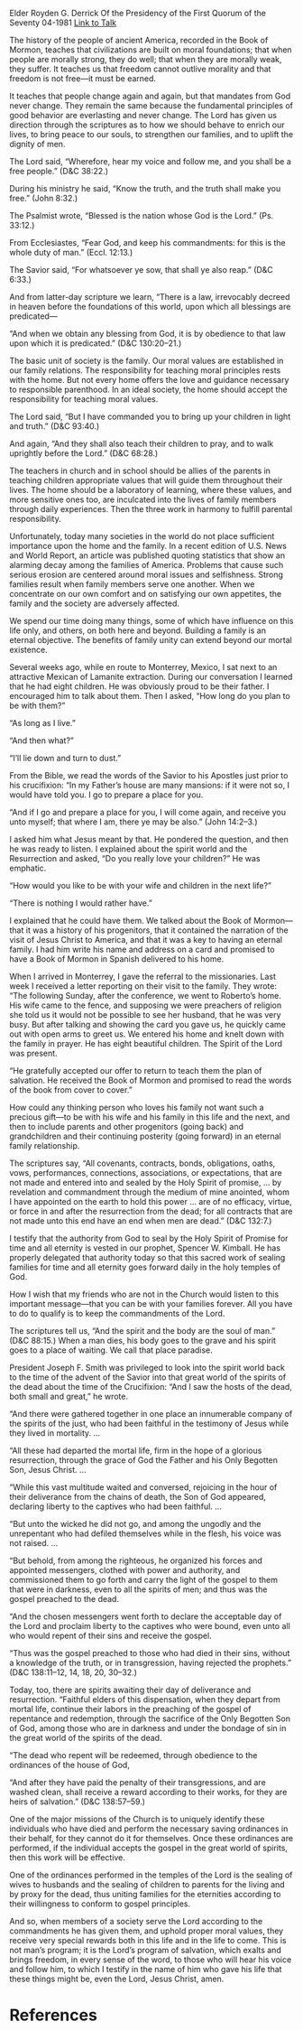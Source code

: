 Elder Royden G. Derrick
Of the Presidency of the First Quorum of the Seventy
04-1981
[Link to Talk](https://www.churchofjesuschrist.org/study/general-conference/1981/04/moral-values-and-rewards?lang=eng)

The history of the people of ancient America, recorded in the Book of Mormon, teaches that civilizations are built on moral foundations; that when people are morally strong, they do well; that when they are morally weak, they suffer. It teaches us that freedom cannot outlive morality and that freedom is not free—it must be earned.

It teaches that people change again and again, but that mandates from God never change. They remain the same because the fundamental principles of good behavior are everlasting and never change. The Lord has given us direction through the scriptures as to how we should behave to enrich our lives, to bring peace to our souls, to strengthen our families, and to uplift the dignity of men.

The Lord said, “Wherefore, hear my voice and follow me, and you shall be a free people.” (D&C 38:22.)

During his ministry he said, “Know the truth, and the truth shall make you free.” (John 8:32.)

The Psalmist wrote, “Blessed is the nation whose God is the Lord.” (Ps. 33:12.)

From Ecclesiastes, “Fear God, and keep his commandments: for this is the whole duty of man.” (Eccl. 12:13.)

The Savior said, “For whatsoever ye sow, that shall ye also reap.” (D&C 6:33.)

And from latter-day scripture we learn, “There is a law, irrevocably decreed in heaven before the foundations of this world, upon which all blessings are predicated—

“And when we obtain any blessing from God, it is by obedience to that law upon which it is predicated.” (D&C 130:20–21.)

The basic unit of society is the family. Our moral values are established in our family relations. The responsibility for teaching moral principles rests with the home. But not every home offers the love and guidance necessary to responsible parenthood. In an ideal society, the home should accept the responsibility for teaching moral values.

The Lord said, “But I have commanded you to bring up your children in light and truth.” (D&C 93:40.)

And again, “And they shall also teach their children to pray, and to walk uprightly before the Lord.” (D&C 68:28.)

The teachers in church and in school should be allies of the parents in teaching children appropriate values that will guide them throughout their lives. The home should be a laboratory of learning, where these values, and more sensitive ones too, are inculcated into the lives of family members through daily experiences. Then the three work in harmony to fulfill parental responsibility.

Unfortunately, today many societies in the world do not place sufficient importance upon the home and the family. In a recent edition of U.S. News and World Report, an article was published quoting statistics that show an alarming decay among the families of America. Problems that cause such serious erosion are centered around moral issues and selfishness. Strong families result when family members serve one another. When we concentrate on our own comfort and on satisfying our own appetites, the family and the society are adversely affected.

We spend our time doing many things, some of which have influence on this life only, and others, on both here and beyond. Building a family is an eternal objective. The benefits of family unity can extend beyond our mortal existence.

Several weeks ago, while en route to Monterrey, Mexico, I sat next to an attractive Mexican of Lamanite extraction. During our conversation I learned that he had eight children. He was obviously proud to be their father. I encouraged him to talk about them. Then I asked, “How long do you plan to be with them?”

“As long as I live.”

“And then what?”

“I’ll lie down and turn to dust.”

From the Bible, we read the words of the Savior to his Apostles just prior to his crucifixion: “In my Father’s house are many mansions: if it were not so, I would have told you. I go to prepare a place for you.

“And if I go and prepare a place for you, I will come again, and receive you unto myself; that where I am, there ye may be also.” (John 14:2–3.)

I asked him what Jesus meant by that. He pondered the question, and then he was ready to listen. I explained about the spirit world and the Resurrection and asked, “Do you really love your children?” He was emphatic.



“How would you like to be with your wife and children in the next life?”

“There is nothing I would rather have.”

I explained that he could have them. We talked about the Book of Mormon—that it was a history of his progenitors, that it contained the narration of the visit of Jesus Christ to America, and that it was a key to having an eternal family. I had him write his name and address on a card and promised to have a Book of Mormon in Spanish delivered to his home.

When I arrived in Monterrey, I gave the referral to the missionaries. Last week I received a letter reporting on their visit to the family. They wrote: “The following Sunday, after the conference, we went to Roberto’s home. His wife came to the fence, and supposing we were preachers of religion she told us it would not be possible to see her husband, that he was very busy. But after talking and showing the card you gave us, he quickly came out with open arms to greet us. We entered his home and knelt down with the family in prayer. He has eight beautiful children. The Spirit of the Lord was present.

“He gratefully accepted our offer to return to teach them the plan of salvation. He received the Book of Mormon and promised to read the words of the book from cover to cover.”

How could any thinking person who loves his family not want such a precious gift—to be with his wife and his family in this life and the next, and then to include parents and other progenitors (going back) and grandchildren and their continuing posterity (going forward) in an eternal family relationship.

The scriptures say, “All covenants, contracts, bonds, obligations, oaths, vows, performances, connections, associations, or expectations, that are not made and entered into and sealed by the Holy Spirit of promise, … by revelation and commandment through the medium of mine anointed, whom I have appointed on the earth to hold this power … are of no efficacy, virtue, or force in and after the resurrection from the dead; for all contracts that are not made unto this end have an end when men are dead.” (D&C 132:7.)

I testify that the authority from God to seal by the Holy Spirit of Promise for time and all eternity is vested in our prophet, Spencer W. Kimball. He has properly delegated that authority today so that this sacred work of sealing families for time and all eternity goes forward daily in the holy temples of God.

How I wish that my friends who are not in the Church would listen to this important message—that you can be with your families forever. All you have to do to qualify is to keep the commandments of the Lord.

The scriptures tell us, “And the spirit and the body are the soul of man.” (D&C 88:15.) When a man dies, his body goes to the grave and his spirit goes to a place of waiting. We call that place paradise.

President Joseph F. Smith was privileged to look into the spirit world back to the time of the advent of the Savior into that great world of the spirits of the dead about the time of the Crucifixion: “And I saw the hosts of the dead, both small and great,” he wrote.

“And there were gathered together in one place an innumerable company of the spirits of the just, who had been faithful in the testimony of Jesus while they lived in mortality. …

“All these had departed the mortal life, firm in the hope of a glorious resurrection, through the grace of God the Father and his Only Begotten Son, Jesus Christ. …

“While this vast multitude waited and conversed, rejoicing in the hour of their deliverance from the chains of death, the Son of God appeared, declaring liberty to the captives who had been faithful. …

“But unto the wicked he did not go, and among the ungodly and the unrepentant who had defiled themselves while in the flesh, his voice was not raised. …

“But behold, from among the righteous, he organized his forces and appointed messengers, clothed with power and authority, and commissioned them to go forth and carry the light of the gospel to them that were in darkness, even to all the spirits of men; and thus was the gospel preached to the dead.

“And the chosen messengers went forth to declare the acceptable day of the Lord and proclaim liberty to the captives who were bound, even unto all who would repent of their sins and receive the gospel.

“Thus was the gospel preached to those who had died in their sins, without a knowledge of the truth, or in transgression, having rejected the prophets.” (D&C 138:11–12, 14, 18, 20, 30–32.)

Today, too, there are spirits awaiting their day of deliverance and resurrection. “Faithful elders of this dispensation, when they depart from mortal life, continue their labors in the preaching of the gospel of repentance and redemption, through the sacrifice of the Only Begotten Son of God, among those who are in darkness and under the bondage of sin in the great world of the spirits of the dead.

“The dead who repent will be redeemed, through obedience to the ordinances of the house of God,

“And after they have paid the penalty of their transgressions, and are washed clean, shall receive a reward according to their works, for they are heirs of salvation.” (D&C 138:57–59.)

One of the major missions of the Church is to uniquely identify these individuals who have died and perform the necessary saving ordinances in their behalf, for they cannot do it for themselves. Once these ordinances are performed, if the individual accepts the gospel in the great world of spirits, then this work will be effective.

One of the ordinances performed in the temples of the Lord is the sealing of wives to husbands and the sealing of children to parents for the living and by proxy for the dead, thus uniting families for the eternities according to their willingness to conform to gospel principles.

And so, when members of a society serve the Lord according to the commandments he has given them, and uphold proper moral values, they receive very special rewards both in this life and in the life to come. This is not man’s program; it is the Lord’s program of salvation, which exalts and brings freedom, in every sense of the word, to those who will hear his voice and follow him, to which I testify in the name of him who gave his life that these things might be, even the Lord, Jesus Christ, amen.

# References
